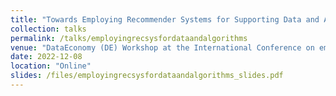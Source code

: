 ```yaml
---
title: "Towards Employing Recommender Systems for Supporting Data and Algorithm Sharing"
collection: talks
permalink: /talks/employingrecsysfordataandalgorithms
venue: "DataEconomy (DE) Workshop at the International Conference on emerging Networking EXperiments and Technologies (CoNEXT) 2022"
date: 2022-12-08
location: "Online"
slides: /files/employingrecsysfordataandalgorithms_slides.pdf
---
```

